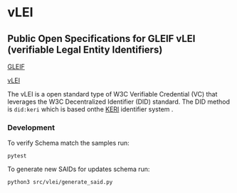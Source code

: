 # vLEI

## Public Open Specifications for GLEIF vLEI (verifiable Legal Entity Identifiers)

[GLEIF](https://www.gleif.org/en/)

[vLEI](https://www.gleif.org/en/lei-solutions/gleifs-digital-strategy-for-the-lei/introducing-the-verifiable-lei-vlei)

The vLEI is a open standard type of W3C Verifiable Credential (VC) that leverages the W3C Decentralized Identifier (DID) standard. The DID method is `did:keri` which is based onthe [KERI](https://keri.one) identifier system .

### Development

To verify Schema match the samples run:

```shell
pytest
```

To generate new SAIDs for updates schema run:

```shell
python3 src/vlei/generate_said.py
```

